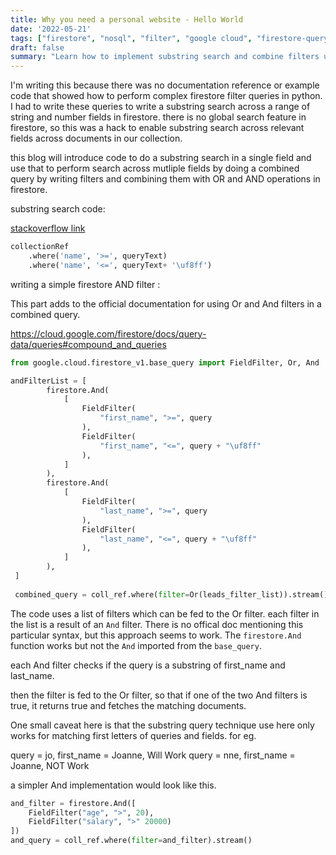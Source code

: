 ```yaml
---
title: Why you need a personal website - Hello World
date: '2022-05-21'
tags: ["firestore", "nosql", "filter", "google cloud", "firestore-query", "backend"]
draft: false
summary: "Learn how to implement substring search and combine filters using OR and AND operations for efficient data retrieval from Firestore. This blog covers code examples, best practices, and workarounds for common challenges when working with Firestore queries in Python, including a lack of global search functionality."
---
```


I'm writing this because there was no documentation reference or example code that showed how to perform complex firestore filter queries in python. I had to write these queries to write a substring search across a range of string and number fields in firestore. there is no global search feature in firestore, so this was a hack to enable substring search across relevant fields across documents in our collection. 

this blog will introduce code to do a substring search in a single field and use that to perform search across mutliple fields by doing a combined query by writing filters and combining them with OR and AND operations in firestore. 

substring search code:

[stackoverflow link](https://stackoverflow.com/questions/46568142/google-firestore-query-on-substring-of-a-property-value-text-search)

```python
collectionRef
    .where('name', '>=', queryText)
    .where('name', '<=', queryText+ '\uf8ff')
```

writing a simple firestore AND filter :

This part adds to the official documentation for using Or and And filters in a combined query.

https://cloud.google.com/firestore/docs/query-data/queries#compound_and_queries

```python
from google.cloud.firestore_v1.base_query import FieldFilter, Or, And

andFilterList = [
        firestore.And(
            [
                FieldFilter(
                    "first_name", ">=", query
                ),
                FieldFilter(
                    "first_name", "<=", query + "\uf8ff"
                ),
            ]
        ),
        firestore.And(
            [
                FieldFilter(
                    "last_name", ">=", query
                ),
                FieldFilter(
                    "last_name", "<=", query + "\uf8ff"
                ),
            ]
        ),        
 ]
 
 combined_query = coll_ref.where(filter=Or(leads_filter_list)).stream()
```

The code uses a list of filters which can be fed to the Or filter. each filter in the list is a result of an `And` filter. There is no offical doc mentioning this particular syntax, but this approach seems to work. The `firestore.And` function works but not the `And` imported from the `base_query`.

each And filter checks if the query is a substring of first_name and last_name.

then the filter is fed to the Or filter, so that if one of the two And filters is true, it returns true and fetches the matching documents. 

One small caveat here is that the substring query technique use here only works for matching first letters of queries and fields. for eg. 

query = jo, first_name = Joanne, Will Work
query = nne, first_name = Joanne, NOT Work

a simpler And implementation would look like this.

```python
and_filter = firestore.And([
	FieldFilter("age", ">", 20),
	FieldFilter("salary", ">" 20000)
])
and_query = coll_ref.where(filter=and_filter).stream()
```